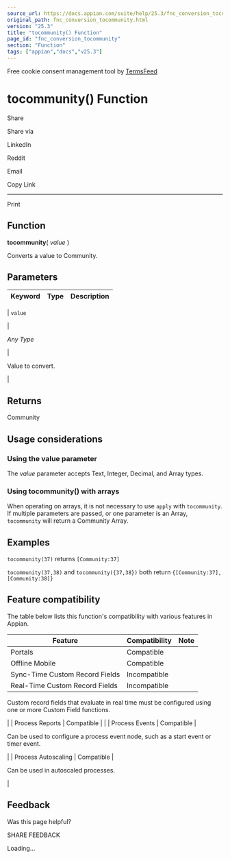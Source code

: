 ```yaml
---
source_url: https://docs.appian.com/suite/help/25.3/fnc_conversion_tocommunity.html
original_path: fnc_conversion_tocommunity.html
version: "25.3"
title: "tocommunity() Function"
page_id: "fnc_conversion_tocommunity"
section: "Function"
tags: ["appian","docs","v25.3"]
---
```



Free cookie consent management tool by [TermsFeed](https://www.termsfeed.com/)

# tocommunity() Function

Share

Share via

LinkedIn

Reddit

Email

Copy Link

* * *

Print

## Function

**tocommunity**( _value_ )

Converts a value to Community.

## Parameters

| Keyword | Type | Description |
| --- | --- | --- |
|
`value`

 |

_Any Type_

 |

Value to convert.

 |

## Returns

Community

## Usage considerations

### Using the value parameter

The _value_ parameter accepts Text, Integer, Decimal, and Array types.

### Using tocommunity() with arrays

When operating on arrays, it is not necessary to use `apply` with `tocommunity`. If multiple parameters are passed, or one parameter is an Array, `tocommunity` will return a Community Array.

## Examples

`tocommunity(37)` returns `[Community:37]`

`tocommunity(37,38)` and `tocommunity({37,38})` both return `{[Community:37],[Community:38]}`

## Feature compatibility

The table below lists this function's compatibility with various features in Appian.

| Feature | Compatibility | Note |
| --- | --- | --- |
| Portals | Compatible |  |
| Offline Mobile | Compatible |  |
| Sync-Time Custom Record Fields | Incompatible |  |
| Real-Time Custom Record Fields | Incompatible |
Custom record fields that evaluate in real time must be configured using one or more Custom Field functions.

 |
| Process Reports | Compatible |  |
| Process Events | Compatible |

Can be used to configure a process event node, such as a start event or timer event.

 |
| Process Autoscaling | Compatible |

Can be used in autoscaled processes.

 |

## Feedback

Was this page helpful?

SHARE FEEDBACK

Loading...